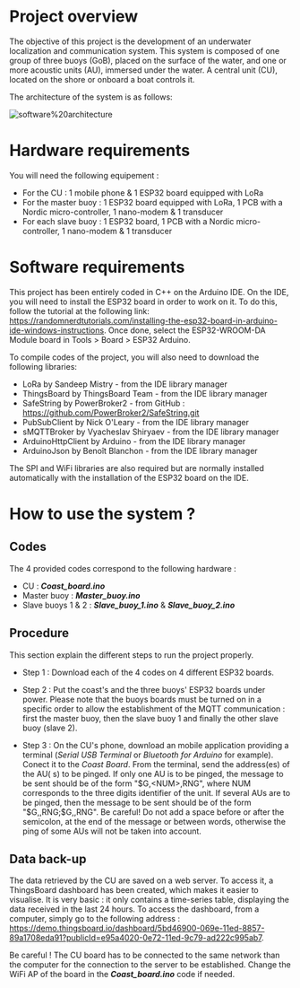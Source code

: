 # Project overview

The objective of this project is the development of an underwater localization and communication system. This system is composed of one
group of three buoys (GoB), placed on the surface of the water, and one or more acoustic units (AU), immersed under the water. A central unit (CU),  
located on the shore or onboard a boat controls it.
    
The architecture of the system is as follows: 

![software%20architecture](https://user-images.githubusercontent.com/60877425/182219691-0d513336-d02f-46c3-8320-1a90ee0f3431.png)


# Hardware requirements

You will need the following equipement :

* For the CU : 1 mobile phone & 1 ESP32 board equipped with LoRa
* For the master buoy : 1 ESP32 board equipped with LoRa, 1 PCB with a Nordic micro-controller, 1 nano-modem & 1 transducer
* For each slave buoy : 1 ESP32 board, 1 PCB with a Nordic micro-controller, 1 nano-modem & 1 transducer


# Software requirements

This project has been entirely coded in C++ on the Arduino IDE. On the IDE, you will need to install the ESP32 board in order to work on it. To do this, follow the tutorial at the following link: https://randomnerdtutorials.com/installing-the-esp32-board-in-arduino-ide-windows-instructions. Once done, select the ESP32-WROOM-DA Module board in Tools > Board > ESP32 Arduino.

To compile codes of the project, you will also need to download the following libraries:

* LoRa by Sandeep Mistry - from the IDE library manager
* ThingsBoard by ThingsBoard Team - from the IDE library manager
* SafeString by PowerBroker2 - from GitHub : https://github.com/PowerBroker2/SafeString.git
* PubSubClient by Nick O'Leary - from the IDE library manager
* sMQTTBroker by Vyacheslav Shiryaev - from the IDE library manager
* ArduinoHttpClient by Arduino - from the IDE library manager
* ArduinoJson by Benoît Blanchon - from the IDE library manager

The SPI and WiFi libraries are also required but are normally installed automatically with the installation of the ESP32 board on the IDE.


# How to use the system ?

## Codes

The 4 provided codes correspond to the following hardware :

* CU : ___Coast_board.ino___
* Master buoy : ___Master_buoy.ino___
* Slave buoys 1 & 2 : ___Slave_buoy_1.ino___ & ___Slave_buoy_2.ino___


## Procedure

This section explain the different steps to run the project properly. 

* Step 1 : Download each of the 4 codes on 4 different ESP32 boards.

* Step 2 : Put the coast's and the three buoys' ESP32 boards under power. Please note that the buoys boards must be turned on in a specific order to allow the establishment of the MQTT communication : first the master buoy, then the slave buoy 1 and finally the other slave buoy (slave 2). 

* Step 3 : On the CU's phone, download an mobile application providing a terminal (_Serial USB Terminal_ or _Bluetooth for Arduino_ for example). Conect it to the _Coast Board_. From the terminal, send the address(es) of the AU( s) to be pinged. If only one AU is to be pinged, the message to be sent should be of the form "$G,<NUM>,RNG", where NUM corresponds to the three digits identifier of the unit. If several AUs are to be pinged, then the message to be sent should be of the form "$G,<NUM1>,RNG;$G,<NUM2>,RNG". Be careful! Do not add a space before or after the semicolon,  at the end of the message or between words, otherwise the ping of some AUs will not be taken into account.


## Data back-up

The data retrieved by the CU are saved on a web server. To access it, a ThingsBoard dashboard has
been created, which makes it easier to visualise. It is very basic : it only contains a time-series table, displaying the data received in the last 24 hours. To access the dashboard, from a computer, simply go to the following address : https://demo.thingsboard.io/dashboard/5bd46900-069e-11ed-8857-89a1708eda91?publicId=e95a4020-0e72-11ed-9c79-ad222c995ab7.

Be careful ! The CU board has to be connected to the same network than the computer for the connection to the server to be established. Change the WiFi AP of the board in the ___Coast_board.ino___ code if needed.

